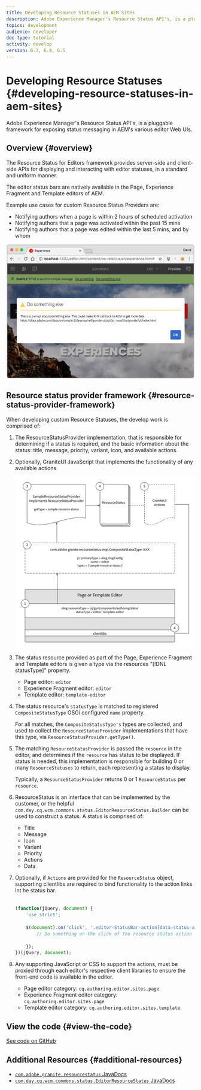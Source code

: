 ```yaml
---
title: Developing Resource Statuses in AEM Sites
description: Adobe Experience Manager's Resource Status API's, is a pluggable framework for exposing status messaging in AEM's various editor Web UIs. 
topics: development
audience: developer
doc-type: tutorial
activity: develop
version: 6.3, 6.4, 6.5
---
```


# Developing Resource Statuses {#developing-resource-statuses-in-aem-sites}

Adobe Experience Manager's Resource Status API's, is a pluggable framework for exposing status messaging in AEM's various editor Web UIs.

## Overview {#overview}

The Resource Status for Editors framework provides server-side and client-side APIs for displaying and interacting with editor statuses, in a standard and uniform manner.

The editor status bars are natively available in the Page, Experience Fragment and Template editors of AEM.

Example use cases for custom Resource Status Providers are:

* Notifying authors when a page is within 2 hours of scheduled activation
* Notifying authors that a page was activated within the past 15 mins
* Notifying authors that a page was edited within the last 5 mins, and by whom

![AEM editor resource status overview](assets/sample-editor-resource-status-screenshot.png) 

## Resource status provider framework {#resource-status-provider-framework}

When developing custom Resource Statuses, the develop work is comprised of:

1. The ResourceStatusProvider implementation, that is responsible for determining if a status is required, and the basic information about the status: title, message, priority, variant, icon, and available actions.
2. Optionally, GraniteUI JavaScript that implements the functionality of any available actions.

    ![resource status architecture](assets/sample-editor-resource-status-application-architecture.png)

3. The status resource provided as part of the Page, Experience Fragment and Template editors is given a type via the resources "[!DNL statusType]" property.

    * Page editor: `editor`
    * Experience Fragment editor: `editor`
    * Template editor: `template-editor`

4. The status resource's `statusType` is matched to registered `CompositeStatusType` OSGi configured `name` property.

   For all matches, the `CompositeStatusType's` types are collected, and used to collect the `ResourceStatusProvider` implementations that have this type, via `ResourceStatusProvider.getType()`.

5. The matching `ResourceStatusProvider` is passed the `resource` in the editor, and determines if the `resource` has status to be displayed. If status is needed, this implementation is responsible for building 0 or many `ResourceStatuses` to return, each representing a status to display.

   Typically, a `ResourceStatusProvider` returns 0 or 1 `ResourceStatus` per `resource`.

6. ResourceStatus is an interface that can be implemented by the customer, or the helpful `com.day.cq.wcm.commons.status.EditorResourceStatus.Builder` can be used to construct a status. A status is comprised of:

    * Title
    * Message
    * Icon
    * Variant
    * Priority
    * Actions
    * Data

7. Optionally, if `Actions` are provided for the `ResourceStatus` object, supporting clientlibs are required to bind functionality to the action links int he status bar.

   ```js

   (function(jQuery, document) {
       'use strict';

       $(document).on('click', '.editor-StatusBar-action[data-status-action-id="do-something"]', function () {
           // Do something on the click of the resource status action

       });
   })(jQuery, document);

   ```

8. Any supporting JavaScript or CSS to support the actions, must be proxied through each editor's respective client libraries to ensure the front-end code is available in the editor.

    * Page editor category: `cq.authoring.editor.sites.page`
    * Experience Fragment editor category: `cq.authoring.editor.sites.page`
    * Template editor category: `cq.authoring.editor.sites.template`

## View the code {#view-the-code}

[See code on GitHub](https://github.com/Adobe-Consulting-Services/acs-aem-samples/tree/master/bundle/src/main/java/com/adobe/acs/samples/resourcestatus/impl/SampleEditorResourceStatusProvider.java)

## Additional Resources {#additional-resources}

* [`com.adobe.granite.resourcestatus` JavaDocs](https://helpx.adobe.com/experience-manager/6-5/sites/developing/using/reference-materials/javadoc/com/adobe/granite/resourcestatus/package-summary.html)
* [`com.day.cq.wcm.commons.status.EditorResourceStatus` JavaDocs](https://helpx.adobe.com/experience-manager/6-5/sites/developing/using/reference-materials/javadoc/com/day/cq/wcm/commons/status/EditorResourceStatus.html)
